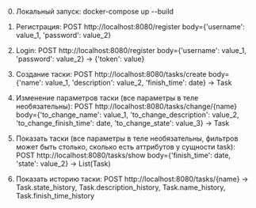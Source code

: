 0. Локальный запуск: docker-compose up --build

1. Регистрация: POST http://localhost:8080/register body={'username': value_1, 'password': value_2}
2. Login: POST http://localhost:8080/register body={'username': value_1, 'password': value_2} -> {'token': value}
3. Создание таски: POST http://localhost:8080/tasks/create body={'name': value_1, 'description': value_2, 'finish_time': date} -> Task
4. Изменение параметров таски (все параметры в теле необязательны): POST http://localhost:8080/tasks/change/{name} body={'to_change_name': value_1, 'to_change_description': value_2, 'to_change_finish_time': date, 'to_change_state': value_3} -> Task
5. Показать таски (все параметры в теле необязательны, фильтров может быть столько, сколько есть аттрибутов у сущности task): POST http://localhost:8080/tasks/show body={'finish_time': date, 'state': value_2} -> List(Task)
6. Показать историю таски: POST http://localhost:8080/tasks/{name} -> Task.state_history, Task.description_history, Task.name_history, Task.finish_time_history
